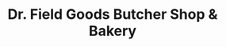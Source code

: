 ---
title: "Dr. Field Goods Butcher Shop & Bakery"
url: /santa-fe/dr-field-goods-butcher-shop-and-bakery/
shop: butcher
---